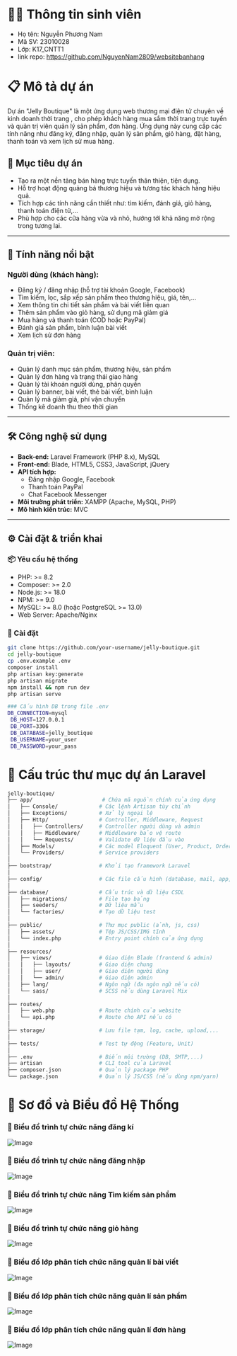 # 🧑‍💻 Thông tin sinh viên
- Họ tên: Nguyễn Phương Nam
- Mã SV: 23010028
- Lớp: K17_CNTT1
- link repo: https://github.com/NguyenNam2809/websitebanhang

# 📋 Mô tả dự án
Dự án "Jelly Boutique" là một ứng dụng web thương mại điện tử chuyên về kinh doanh thời trang , cho phép khách hàng mua sắm thời trang trực tuyến và quản trị viên quản lý sản phẩm, đơn hàng. Ứng dụng này cung cấp các tính năng như đăng ký, đăng nhập, quản lý sản phẩm, giỏ hàng, đặt hàng, thanh toán và xem lịch sử mua hàng.

## 📌 Mục tiêu dự án

- Tạo ra một nền tảng bán hàng trực tuyến thân thiện, tiện dụng.
- Hỗ trợ hoạt động quảng bá thương hiệu và tương tác khách hàng hiệu quả.
- Tích hợp các tính năng cần thiết như: tìm kiếm, đánh giá, giỏ hàng, thanh toán điện tử,...
- Phù hợp cho các cửa hàng vừa và nhỏ, hướng tới khả năng mở rộng trong tương lai.
---

## 🌟 Tính năng nổi bật

### Người dùng (khách hàng):
- Đăng ký / đăng nhập (hỗ trợ tài khoản Google, Facebook)
- Tìm kiếm, lọc, sắp xếp sản phẩm theo thương hiệu, giá, tên,...
- Xem thông tin chi tiết sản phẩm và bài viết liên quan
- Thêm sản phẩm vào giỏ hàng, sử dụng mã giảm giá
- Mua hàng và thanh toán (COD hoặc PayPal)
- Đánh giá sản phẩm, bình luận bài viết
- Xem lịch sử đơn hàng

### Quản trị viên:
- Quản lý danh mục sản phẩm, thương hiệu, sản phẩm
- Quản lý đơn hàng và trạng thái giao hàng
- Quản lý tài khoản người dùng, phân quyền
- Quản lý banner, bài viết, thẻ bài viết, bình luận
- Quản lý mã giảm giá, phí vận chuyển
- Thống kê doanh thu theo thời gian

---

## 🛠️ Công nghệ sử dụng

- **Back-end:** Laravel Framework (PHP 8.x), MySQL
- **Front-end:** Blade, HTML5, CSS3, JavaScript, jQuery
- **API tích hợp:**
  - Đăng nhập Google, Facebook
  - Thanh toán PayPal
  - Chat Facebook Messenger
- **Môi trường phát triển:** XAMPP (Apache, MySQL, PHP)
- **Mô hình kiến trúc:** MVC

---

## ⚙️ Cài đặt & triển khai

### 📦 Yêu cầu hệ thống

- PHP: >= 8.2
- Composer: >= 2.0
- Node.js: >= 18.0
- NPM: >= 9.0
- MySQL: >= 8.0 (hoặc PostgreSQL >= 13.0)
- Web Server: Apache/Nginx

### 🔧 Cài đặt

```bash
git clone https://github.com/your-username/jelly-boutique.git
cd jelly-boutique
cp .env.example .env
composer install
php artisan key:generate
php artisan migrate
npm install && npm run dev
php artisan serve

### Cấu hình DB trong file .env
DB_CONNECTION=mysql
 DB_HOST=127.0.0.1
 DB_PORT=3306
 DB_DATABASE=jelly_boutique
 DB_USERNAME=your_user
 DB_PASSWORD=your_pass
```

# 📁 Cấu trúc thư mục dự án Laravel
```bash
jelly-boutique/
├── app/                      # Chứa mã nguồn chính của ứng dụng
│   ├── Console/             # Các lệnh Artisan tùy chỉnh
│   ├── Exceptions/          # Xử lý ngoại lệ
│   ├── Http/                # Controller, Middleware, Request
│   │   ├── Controllers/     # Controller người dùng và admin
│   │   ├── Middleware/      # Middleware bảo vệ route
│   │   └── Requests/        # Validate dữ liệu đầu vào
│   ├── Models/              # Các model Eloquent (User, Product, Order, ...)
│   └── Providers/           # Service providers
│
├── bootstrap/               # Khởi tạo framework Laravel
│
├── config/                  # Các file cấu hình (database, mail, app, ...)
│
├── database/                # Cấu trúc và dữ liệu CSDL
│   ├── migrations/          # File tạo bảng
│   ├── seeders/             # Dữ liệu mẫu
│   └── factories/           # Tạo dữ liệu test
│
├── public/                  # Thư mục public (ảnh, js, css)
│   ├── assets/              # Tệp JS/CSS/IMG tĩnh
│   └── index.php            # Entry point chính của ứng dụng
│
├── resources/              
│   ├── views/               # Giao diện Blade (frontend & admin)
│   │   ├── layouts/         # Giao diện chung
│   │   ├── user/            # Giao diện người dùng
│   │   └── admin/           # Giao diện admin
│   ├── lang/                # Ngôn ngữ (đa ngôn ngữ nếu có)
│   └── sass/                # SCSS nếu dùng Laravel Mix
│
├── routes/                 
│   ├── web.php              # Route chính của website
│   └── api.php              # Route cho API nếu có
│
├── storage/                 # Lưu file tạm, log, cache, upload,...
│
├── tests/                   # Test tự động (Feature, Unit)
│
├── .env                     # Biến môi trường (DB, SMTP,...)
├── artisan                  # CLI tool của Laravel
├── composer.json            # Quản lý package PHP
└── package.json             # Quản lý JS/CSS (nếu dùng npm/yarn)
```
# 🧭 Sơ đồ và Biểu đồ Hệ Thống
### 📌 Biểu đồ trình tự chức năng đăng kí
![Image](https://github.com/user-attachments/assets/39baf549-d5a1-4f41-93b5-581603381a27)
### 📌 Biểu đồ trình tự chức năng đăng nhập
![Image](https://github.com/user-attachments/assets/ce19e1ca-57b4-47b2-b34d-4da6fce98a98)
### 📌 Biểu đồ trình tự chức năng Tìm kiếm sản phẩm
![Image](https://github.com/user-attachments/assets/497de78c-9f24-44e0-a95b-1bfbd066fb3a)
### 📌 Biểu đồ trình tự chức năng giỏ hàng
![Image](https://github.com/user-attachments/assets/6e3f9b32-4499-482f-aeef-b34238c73d19)
### 📌 Biểu đồ lớp phân tích chức năng quản lí bài viết
![Image](https://github.com/user-attachments/assets/7713bd58-59fc-4804-92f5-149dbd2c1fb9)
### 📌 Biểu đồ lớp phân tích chức năng quản lí sản phẩm
![Image](https://github.com/user-attachments/assets/b7715192-b9e7-4124-be8d-a08952731328)
### 📌 Biểu đồ lớp phân tích chức năng quản lí đơn hàng
![Image](https://github.com/user-attachments/assets/c27d0530-aecf-4266-ac9e-3ac5dd019e75)
